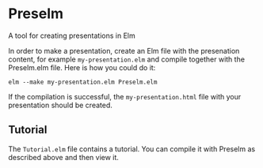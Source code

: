 Preselm
=======

A tool for creating presentations in Elm

In order to make a presentation, create an Elm file with the presenation content, for example `my-presentation.elm` and compile together with the Preselm.elm file. Here is how you could do it:

    elm --make my-presentation.elm Preselm.elm

If the compilation is successful, the `my-presentation.html` file with your presentation should be created.


## Tutorial

The `Tutorial.elm` file contains a tutorial. You can compile it with Preselm as described above and then view it.
